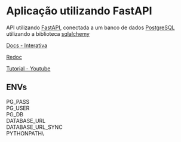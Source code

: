 Aplicação utilizando FastAPI
============================

API utilizando [FastAPI](https://fastapi.tiangolo.com/), conectada a um banco de dados [PostgreSQL](https://www.postgresql.org/) utilizando a biblioteca [sqlalchemy](https://www.sqlalchemy.org/)

[Docs - Interativa](/docs)

[Redoc](/redoc)

[Tutorial - Youtube](https://www.youtube.com/watch?v=1CZZAhwqyco)


ENVs
---------------

PG_PASS\
PG_USER\
PG_DB\
DATABASE_URL\
DATABASE_URL_SYNC\
PYTHONPATH\
